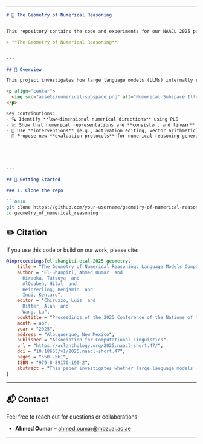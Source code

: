 
---

```markdown
# 🔢 The Geometry of Numerical Reasoning


This repository contains the code and experiments for our NAACL 2025 paper:

> **The Geometry of Numerical Reasoning**  


---

## 🧠 Overview

This project investigates how large language models (LLMs) internally represent and manipulate numerical information. We analyze **numerical subspaces** in model activations, revealing geometric structures that support numerical reasoning.

<p align="center">
  <img src="assets/numerical-subspace.png" alt="Numerical Subspace Illustration" width="600"/>
</p>

Key contributions:
- 🔍 Identify **low-dimensional numerical directions** using PLS
- 📈 Show that numerical representations are **consistent and linear** across model layers
- 🔁 Use **interventions** (e.g., activation editing, vector arithmetic) to test causal roles
- 🧪 Propose new **evaluation protocols** for numerical reasoning generalization

---



---

## 🚀 Getting Started

### 1. Clone the repo

```bash
git clone https://github.com/your-username/geometry-of-numerical-reasoning.git
cd geometry_of_numerical_reasoning
```



## ✏️ Citation

If you use this code or build on our work, please cite:

```bibtex
@inproceedings{el-shangiti-etal-2025-geometry,
    title = "The Geometry of Numerical Reasoning: Language Models Compare Numeric Properties in Linear Subspaces",
    author = "El-Shangiti, Ahmed Oumar  and
      Hiraoka, Tatsuya  and
      AlQuabeh, Hilal  and
      Heinzerling, Benjamin  and
      Inui, Kentaro",
    editor = "Chiruzzo, Luis  and
      Ritter, Alan  and
      Wang, Lu",
    booktitle = "Proceedings of the 2025 Conference of the Nations of the Americas Chapter of the Association for Computational Linguistics: Human Language Technologies (Volume 2: Short Papers)",
    month = apr,
    year = "2025",
    address = "Albuquerque, New Mexico",
    publisher = "Association for Computational Linguistics",
    url = "https://aclanthology.org/2025.naacl-short.47/",
    doi = "10.18653/v1/2025.naacl-short.47",
    pages = "550--561",
    ISBN = "979-8-89176-190-2",
    abstract = "This paper investigates whether large language models (LLMs) utilize numerical attributes encoded in a low-dimensional subspace of theembedding space when answering questions involving numeric comparisons, e.g., Was Cristiano born before Messi? We first identified,using partial least squares regression, these subspaces, which effectively encode the numerical attributes associated with the entities in comparison prompts. Further, we demonstrate causality, by intervening in these subspaces to manipulate hidden states, thereby altering the LLM{'}s comparison outcomes. Experiments conducted on three different LLMs showed that our results hold across different numerical attributes, indicating that LLMs utilize the linearly encoded information for numerical reasoning."
}
```

---

## 📬 Contact

Feel free to reach out for questions or collaborations:

* **Ahmed Oumar** – [ahmed.oumar@mbzuai.ac.ae](mailto:ahmed.oumar@mbzuai.ac.ae)

---


